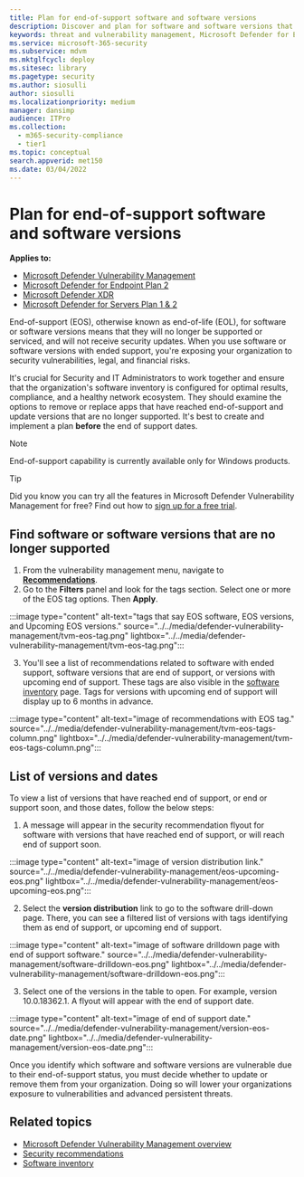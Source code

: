 ```yaml
---
title: Plan for end-of-support software and software versions
description: Discover and plan for software and software versions that are no longer supported and won't receive security updates.
keywords: threat and vulnerability management, Microsoft Defender for Endpoint tvm security recommendation, cybersecurity recommendation, actionable security recommendation, Microsoft Defender Vulnerability Management
ms.service: microsoft-365-security
ms.subservice: mdvm
ms.mktglfcycl: deploy
ms.sitesec: library
ms.pagetype: security
ms.author: siosulli
author: siosulli
ms.localizationpriority: medium
manager: dansimp
audience: ITPro
ms.collection:
  - m365-security-compliance
  - tier1
ms.topic: conceptual
search.appverid: met150
ms.date: 03/04/2022
---
```


# Plan for end-of-support software and software versions

**Applies to:**

- [Microsoft Defender Vulnerability Management](https://go.microsoft.com/fwlink/?linkid=2229011)
- [Microsoft Defender for Endpoint Plan 2](https://go.microsoft.com/fwlink/?linkid=2154037)
- [Microsoft Defender XDR](https://go.microsoft.com/fwlink/?linkid=2118804)
- [Microsoft Defender for Servers Plan 1 & 2](/azure/defender-for-cloud/plan-defender-for-servers-select-plan)

End-of-support (EOS), otherwise known as end-of-life (EOL), for software or software versions means that they will no longer be supported or serviced, and will not receive security updates. When you use software or software versions with ended support, you're exposing your organization to security vulnerabilities, legal, and financial risks.

It's crucial for Security and IT Administrators to work together and ensure that the organization's software inventory is configured for optimal results, compliance, and a healthy network ecosystem. They should examine the options to remove or replace apps that have reached end-of-support and update versions that are no longer supported. It's best to create and implement a plan **before** the end of support dates.

> [!NOTE]
> End-of-support capability is currently available only for Windows products.

> [!TIP]
> Did you know you can try all the features in Microsoft Defender Vulnerability Management for free? Find out how to [sign up for a free trial](../defender-vulnerability-management/defender-vulnerability-management-trial.md).

## Find software or software versions that are no longer supported

1. From the vulnerability management menu, navigate to [**Recommendations**](tvm-security-recommendation.md).
2. Go to the **Filters** panel and look for the tags section. Select one or more of the EOS tag options. Then **Apply**.

:::image type="content" alt-text="tags that say EOS software, EOS versions, and Upcoming EOS versions." source="../../media/defender-vulnerability-management/tvm-eos-tag.png" lightbox="../../media/defender-vulnerability-management/tvm-eos-tag.png":::

3. You'll see a list of recommendations related to software with ended support, software versions that are end of support, or versions with upcoming end of support. These tags are also visible in the [software inventory](tvm-software-inventory.md) page. Tags for versions with upcoming end of support will display up to 6 months in advance.

:::image type="content" alt-text="image of recommendations with EOS tag." source="../../media/defender-vulnerability-management/tvm-eos-tags-column.png" lightbox="../../media/defender-vulnerability-management/tvm-eos-tags-column.png":::


## List of versions and dates

To view a list of versions that have reached end of support, or end or support soon, and those dates, follow the below steps:

1. A message will appear in the security recommendation flyout for software with versions that have reached end of support, or will reach end of support soon.

:::image type="content" alt-text="image of version distribution link." source="../../media/defender-vulnerability-management/eos-upcoming-eos.png" lightbox="../../media/defender-vulnerability-management/eos-upcoming-eos.png":::

2. Select the **version distribution** link to go to the software drill-down page. There, you can see a filtered list of versions with tags identifying them as end of support, or upcoming end of support.

:::image type="content" alt-text="image of software drilldown page with end of support software." source="../../media/defender-vulnerability-management/software-drilldown-eos.png" lightbox="../../media/defender-vulnerability-management/software-drilldown-eos.png":::

3. Select one of the versions in the table to open. For example, version 10.0.18362.1. A flyout will appear with the end of support date.

:::image type="content" alt-text="image of end of support date." source="../../media/defender-vulnerability-management/version-eos-date.png" lightbox="../../media/defender-vulnerability-management/version-eos-date.png":::

Once you identify which software and software versions are vulnerable due to their end-of-support status, you must decide whether to update or remove them from your organization. Doing so will lower your organizations exposure to vulnerabilities and advanced persistent threats.

## Related topics

- [Microsoft Defender Vulnerability Management overview](defender-vulnerability-management.md)
- [Security recommendations](tvm-security-recommendation.md)
- [Software inventory](tvm-software-inventory.md)
